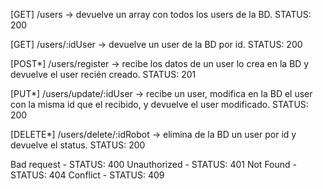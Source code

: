 [GET] /users -> devuelve un array con todos los users de la BD. STATUS: 200

[GET] /users/:idUser -> devuelve un user de la BD por id. STATUS: 200

[POST*] /users/register -> recibe los datos de un user lo crea en la BD y devuelve el user recién creado. STATUS: 201

[PUT*] /users/update/:idUser -> recibe un user, modifica en la BD el user con la misma id que el recibido, y devuelve el user modificado. STATUS: 200

[DELETE*] /users/delete/:idRobot -> elimina de la BD un user por id y devuelve el status. STATUS: 200

Bad request - STATUS: 400
Unauthorized - STATUS: 401
Not Found - STATUS: 404
Conflict - STATUS: 409
